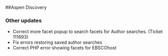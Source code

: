 ##Aspen Discovery
### Other updates
- Correct more facet popup to search facets for Author searches. (Ticket 111693)
- Fix errors restoring saved author searches
-  Correct PHP error showing facets for EBSCOhost